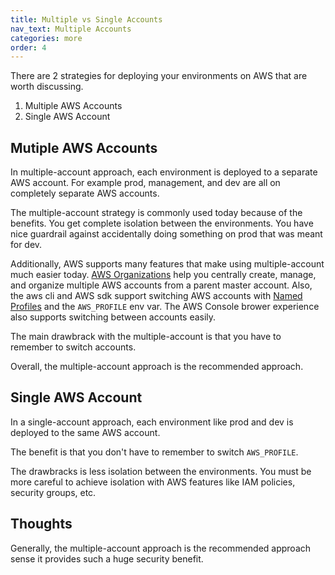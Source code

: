 ```yaml
---
title: Multiple vs Single Accounts
nav_text: Multiple Accounts
categories: more
order: 4
---
```


There are 2 strategies for deploying your environments on AWS that are worth discussing.

1. Multiple AWS Accounts
2. Single AWS Account

## Mutiple AWS Accounts

In multiple-account approach, each environment is deployed to a separate AWS account. For example prod, management, and dev are all on completely separate AWS accounts.

The multiple-account strategy is commonly used today because of the benefits.  You get complete isolation between the environments. You have nice guardrail against accidentally doing something on prod that was meant for dev.

Additionally, AWS supports many features that make using multiple-account much easier today.  [AWS Organizations](https://aws.amazon.com/organizations/) help you centrally create, manage, and organize multiple AWS accounts from a parent master account.  Also, the aws cli and AWS sdk support switching AWS accounts with [Named Profiles](https://docs.aws.amazon.com/cli/latest/userguide/cli-configure-profiles.html) and the `AWS_PROFILE` env var.  The AWS Console brower experience also supports switching between accounts easily.

The main drawbrack with the multiple-account is that you have to remember to switch accounts.

Overall, the multiple-account approach is the recommended approach.

## Single AWS Account

In a single-account approach, each environment like prod and dev is deployed to the same AWS account.

The benefit is that you don't have to remember to switch `AWS_PROFILE`.

The drawbracks is less isolation between the environments. You must be more careful to achieve isolation with AWS features like IAM policies, security groups, etc.

## Thoughts

Generally, the multiple-account approach is the recommended approach sense it provides such a huge security benefit.
